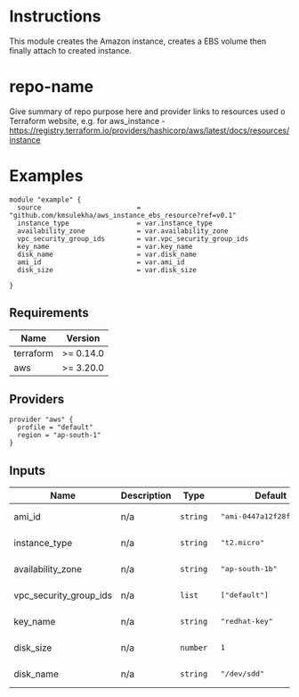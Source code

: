 # Instructions

This module creates the Amazon instance, creates a EBS volume then finally attach to created instance.

# repo-name

Give summary of repo purpose here and provider links to resources used o Terraform website, e.g. for aws_instance - https://registry.terraform.io/providers/hashicorp/aws/latest/docs/resources/instance

# Examples

```hcl
module "example" {                 
  source                        = "github.com/kmsulekha/aws_instance_ebs_resource?ref=v0.1"
  instance_type                 = var.instance_type
  availability_zone             = var.availability_zone
  vpc_security_group_ids        = var.vpc_security_group_ids
  key_name                      = var.key_name
  disk_name                     = var.disk_name
  ami_id                        = var.ami_id
  disk_size                     = var.disk_size

}

```

## Requirements

| Name | Version |
|------|---------|
| terraform | >= 0.14.0 |
| aws | >= 3.20.0 |

## Providers
```hcl
provider "aws" {
  profile = "default"
  region = "ap-south-1"
}
```

## Inputs

| Name | Description | Type | Default | Required |
|------|-------------|------|---------|:--------:|
| ami\_id | n/a | `string` | <pre> "ami-0447a12f28fddb066" </pre> | yes |
| instance\_type | n/a | `string` | <pre> "t2.micro" </pre> | yes |
| availability\_zone | n/a | `string` | <pre> "ap-south-1b" </pre> | yes |
| vpc\_security\_group\_ids | n/a | `list` | <pre> ["default"] </pre> | yes |
| key\_name | n/a | `string` | <pre> "redhat-key" </pre> | yes |
| disk\_size | n/a | `number` | <pre> 1 </pre> | yes |
| disk\_name | n/a | `string` | <pre> "/dev/sdd" </pre> | yes |


<!--- END_TF_DOCS --->
